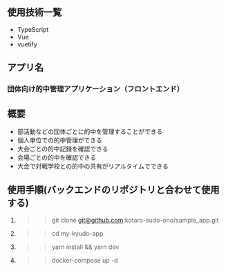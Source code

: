 ## 使用技術一覧
- TypeScript
- Vue
- vuetify

## アプリ名
### 団体向け的中管理アプリケーション（フロントエンド）

## 概要
- 部活動などの団体ごとに的中を管理することができる
- 個人単位での的中管理ができる
- 大会ごとの的中記録を確認できる
- 会場ごとの的中を確認できる
- 大会で対戦学校との的中の共有がリアルタイムでできる

## 使用手順(バックエンドのリポジトリと合わせて使用する)
1. >>git clone git@github.com:kotaro-sudo-ono/sample_app.git
2. >>cd my-kyudo-app
3. >>yarn install && yarn dev
4. >>docker-compose up -d
